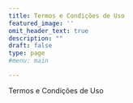 ```yaml
---
title: Termos e Condições de Uso
featured_image: ''
omit_header_text: true
description: ""
draft: false
type: page
#menu: main

---
```


Termos e Condições de Uso
